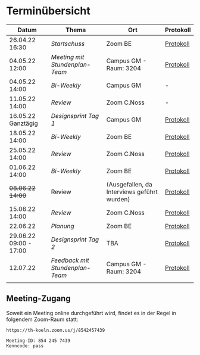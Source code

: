 # Terminübersicht

| Datum                  | Thema                          | Ort                                         | Protokoll                                              |
| ---------------------- | ------------------------------ | ------------------------------------------- | ------------------------------------------------------ |
| 26.04.22 16:30         | _Startschuss_                  | Zoom BE                                     | [Protokoll](./protokolle/00_Prot_26-04-22.md)          |
| 04.05.22 12:00         | _Meeting mit Stundenplan-Team_ | Campus GM - Raum: 3204                      | [Protokoll](./interviews/interview-Stundenplanteam.md) |
| 04.05.22 14:00         | _Bi-Weekly_                    | Campus GM                                   | -                                                      |
| 11.05.22 14:00         | _Review_                       | Zoom C.Noss                                 | -                                                      |
| 16.05.22 Ganztägig     | _Designsprint Tag 1_           | Campus GM                                   | [Protokoll](./protokolle/01_Prot_16-05-22.md)          |
| 18.05.22 14:00         | _Bi-Weekly_                    | Zoom BE                                     | [Protokoll](./protokolle/02_Prot_18-05-22.md)          |
| 25.05.22 14:00         | _Review_                       | Zoom C.Noss                                 | [Protokoll](./protokolle/03_Prot_25-05-22.md)          |
| 01.06.22 14:00         | _Bi-Weekly_                    | Zoom BE                                     | [Protokoll](./protokolle/04_Prot_01-06-22.md)          |
| ~~08.06.22 14:00~~     | ~~Review~~                     | (Ausgefallen, da Interviews geführt wurden) | [Protokoll](./protokolle/05_Prot_08-06-22.md)          |
| 15.06.22 14:00         | _Review_                       | Zoom C.Noss                                 | [Protokoll](./protokolle/06_Prot_15-06-22.md)          |
| 22.06.22               | _Planung_                      | Zoom BE                                     | [Protokoll](./protokolle/07_Prot_22-06-22.md)          |
| 29.06.22 09:00 - 17:00 | _Designsprint Tag 2_           | TBA                                         | [Protokoll](./protokolle/08_Prot_29-06-22.md)          |
| 12.07.22               | _Feedback mit Stundenplan-Team_| Campus GM - Raum: 3204                      | [Protokoll](./protokolle/09_Prot_12-07-22.md)          |
|                        |                                |                                             |                                                        |

## Meeting-Zugang

Soweit ein Meeting online durchgeführt wird, findet es in der Regel in folgendem Zoom-Raum statt:

```
https://th-koeln.zoom.us/j/8542457439

Meeting-ID: 854 245 7439
Kenncode: pass
```